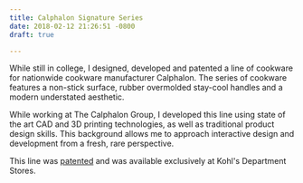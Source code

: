 ```yaml
---
title: Calphalon Signature Series
date: 2018-02-12 21:26:51 -0800
draft: true

---
```


While still in college, I designed, developed and patented a line of cookware for nationwide cookware manufacturer Calphalon.  The series of cookware features a non-stick surface, rubber overmolded stay-cool handles and a modern understated aesthetic.

While working at The Calphalon Group, I developed this line using state of the art CAD and 3D printing technologies, as well as traditional product design skills.  This background allows me to approach interactive design and development from a fresh, rare perspective.

This line was <a href="http://bit.ly/bkZTA2" target="_blank">patented</a> and was available exclusively at Kohl's Department Stores.
